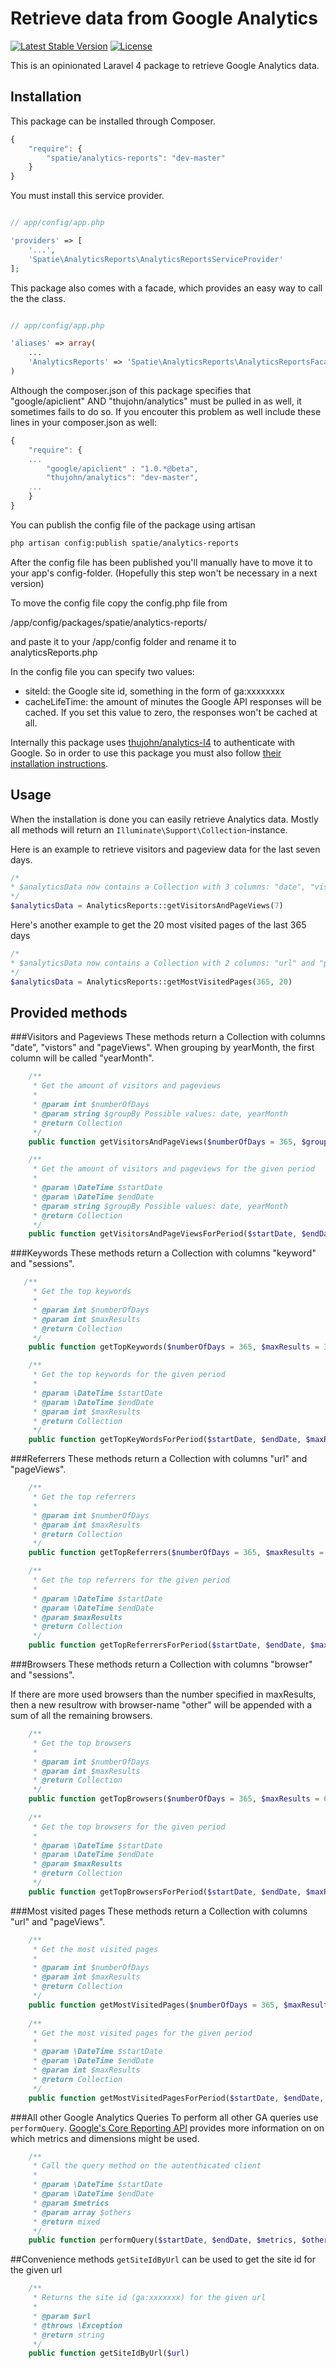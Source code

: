 Retrieve data from Google Analytics
=================
[![Latest Stable Version](https://poser.pugx.org/spatie/analytics-reports/version.png)](https://packagist.org/packages/spatie/analytics-reports)
[![License](https://poser.pugx.org/spatie/analytics-reports/license.png)](https://packagist.org/packages/spatie/analytics-reports)

This is an opinionated Laravel 4 package to retrieve Google Analytics data.



## Installation

This package can be installed through Composer.

```js
{
    "require": {
		"spatie/analytics-reports": "dev-master"
	}
}
```

You must install this service provider.

```php

// app/config/app.php

'providers' => [
    '...',
    'Spatie\AnalyticsReports\AnalyticsReportsServiceProvider'
];
```

This package also comes with a facade, which provides an easy way to call the the class.


```php

// app/config/app.php

'aliases' => array(
	...
	'AnalyticsReports' => 'Spatie\AnalyticsReports\AnalyticsReportsFacade',
)
```

Although the composer.json of this package specifies that "google/apiclient" AND "thujohn/analytics" must be pulled in as well, it sometimes fails to do so. If you encouter this problem as well include these lines in your composer.json as well:
```js
{
    "require": {
    ...
        "google/apiclient" : "1.0.*@beta",
        "thujohn/analytics": "dev-master",
	...
	}
}
```

You can publish the config file of the package using artisan

```bash
php artisan config:publish spatie/analytics-reports
```
After the config file has been published you'll manually have to move it to your app's config-folder. (Hopefully this step won't be necessary in a next version)

To move the config file copy the config.php file from 

/app/config/packages/spatie/analytics-reports/

and paste it to your /app/config folder and rename it to analyticsReports.php

In the config file you can specify two values:
- siteId: the Google site id, something in the form of ga:xxxxxxxx
- cacheLifeTime: the amount of minutes the Google API responses will be cached. If you set this value to zero, the responses won't be cached at all.

Internally this package uses [thujohn/analytics-l4](https://github.com/thujohn/analytics-l4) to authenticate with Google. So in order to use this package you must also follow [their installation instructions](https://github.com/thujohn/analytics-l4#installation).



## Usage


When the installation is done you can easily retrieve Analytics data. Mostly all methods will return an `Illuminate\Support\Collection`-instance.


Here is an example to retrieve visitors and pageview data for the last seven days.
```php
/*
* $analyticsData now contains a Collection with 3 columns: "date", "visitors" and "pageViews"
*/
$analyticsData = AnalyticsReports::getVisitorsAndPageViews(7)
```

Here's another example to get the 20 most visited pages of the last 365 days
```php
/*
* $analyticsData now contains a Collection with 2 columns: "url" and "pageViews"
*/
$analyticsData = AnalyticsReports::getMostVisitedPages(365, 20)
```
## Provided methods

###Visitors and Pageviews
These methods return a Collection with columns "date", "vistors" and "pageViews". When grouping by yearMonth, the first column will be called "yearMonth".
```php
    /**
     * Get the amount of visitors and pageviews
     *
     * @param int $numberOfDays
     * @param string $groupBy Possible values: date, yearMonth
     * @return Collection
     */
    public function getVisitorsAndPageViews($numberOfDays = 365, $groupBy = 'date')

    /**
     * Get the amount of visitors and pageviews for the given period
     *
     * @param \DateTime $startDate
     * @param \DateTime $endDate
     * @param string $groupBy Possible values: date, yearMonth
     * @return Collection
     */
    public function getVisitorsAndPageViewsForPeriod($startDate, $endDate, $groupBy = 'date')
```    

###Keywords
These methods return a Collection with columns "keyword" and "sessions".
```php
   /**
     * Get the top keywords
     *
     * @param int $numberOfDays
     * @param int $maxResults
     * @return Collection
     */
    public function getTopKeywords($numberOfDays = 365, $maxResults = 30)

    /**
     * Get the top keywords for the given period
     *
     * @param \DateTime $startDate
     * @param \DateTime $endDate
     * @param int $maxResults
     * @return Collection
     */
    public function getTopKeyWordsForPeriod($startDate, $endDate, $maxResults = 30)
```

###Referrers
These methods return a Collection with columns "url" and "pageViews".
```php
    /**
     * Get the top referrers
     *
     * @param int $numberOfDays
     * @param int $maxResults
     * @return Collection
     */
    public function getTopReferrers($numberOfDays = 365, $maxResults = 20)

    /**
     * Get the top referrers for the given period
     *
     * @param \DateTime $startDate
     * @param \DateTime $endDate
     * @param $maxResults
     * @return Collection
     */
    public function getTopReferrersForPeriod($startDate, $endDate, $maxResults)
``` 

###Browsers
These methods return a Collection with columns "browser" and "sessions".

If there are  more used browsers than the number specified in maxResults, then a new resultrow with browser-name "other" will be appended with a sum of all the remaining browsers.
```php
    /**
     * Get the top browsers
     *
     * @param int $numberOfDays
     * @param int $maxResults
     * @return Collection
     */
    public function getTopBrowsers($numberOfDays = 365, $maxResults = 6)
    
    /**
     * Get the top browsers for the given period
     *
     * @param \DateTime $startDate
     * @param \DateTime $endDate
     * @param $maxResults
     * @return Collection
     */
    public function getTopBrowsersForPeriod($startDate, $endDate, $maxResults) 
```     

###Most visited pages
These methods return a Collection with columns "url" and "pageViews".
```php
    /**
     * Get the most visited pages
     *
     * @param int $numberOfDays
     * @param int $maxResults
     * @return Collection
     */
    public function getMostVisitedPages($numberOfDays = 365, $maxResults = 20)
    
    /**
     * Get the most visited pages for the given period
     *
     * @param \DateTime $startDate
     * @param \DateTime $endDate
     * @param int $maxResults
     * @return Collection
     */
    public function getMostVisitedPagesForPeriod($startDate, $endDate, $maxResults = 20)
```

###All other Google Analytics Queries
To perform all other GA queries use  ```performQuery```.  [Google's Core Reporting API](https://developers.google.com/analytics/devguides/reporting/core/v3/common-queries) provides more information on on which metrics and dimensions might be used. 
```php
    /**
     * Call the query method on the autenthicated client
     *
     * @param \DateTime $startDate
     * @param \DateTime $endDate
     * @param $metrics
     * @param array $others
     * @return mixed
     */
    public function performQuery($startDate, $endDate, $metrics, $others = array())
```    

##Convenience methods
```getSiteIdByUrl``` can be used to get the site id for the given url

```php
    /**
     * Returns the site id (ga:xxxxxxx) for the given url
     *
     * @param $url
     * @throws \Exception
     * @return string
     */
    public function getSiteIdByUrl($url)
```           

